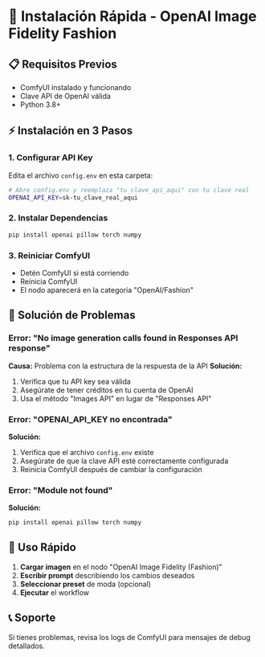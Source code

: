 # 🚀 Instalación Rápida - OpenAI Image Fidelity Fashion

## 📋 Requisitos Previos
- ComfyUI instalado y funcionando
- Clave API de OpenAI válida
- Python 3.8+

## ⚡ Instalación en 3 Pasos

### 1. Configurar API Key
Edita el archivo `config.env` en esta carpeta:
```bash
# Abre config.env y reemplaza "tu_clave_api_aqui" con tu clave real
OPENAI_API_KEY=sk-tu_clave_real_aqui
```

### 2. Instalar Dependencias
```bash
pip install openai pillow torch numpy
```

### 3. Reiniciar ComfyUI
- Detén ComfyUI si está corriendo
- Reinicia ComfyUI
- El nodo aparecerá en la categoría "OpenAI/Fashion"

## 🔧 Solución de Problemas

### Error: "No image generation calls found in Responses API response"
**Causa:** Problema con la estructura de la respuesta de la API
**Solución:** 
1. Verifica que tu API key sea válida
2. Asegúrate de tener créditos en tu cuenta de OpenAI
3. Usa el método "Images API" en lugar de "Responses API"

### Error: "OPENAI_API_KEY no encontrada"
**Solución:**
1. Verifica que el archivo `config.env` existe
2. Asegúrate de que la clave API esté correctamente configurada
3. Reinicia ComfyUI después de cambiar la configuración

### Error: "Module not found"
**Solución:**
```bash
pip install openai pillow torch numpy
```

## 🎯 Uso Rápido

1. **Cargar imagen** en el nodo "OpenAI Image Fidelity (Fashion)"
2. **Escribir prompt** describiendo los cambios deseados
3. **Seleccionar preset** de moda (opcional)
4. **Ejecutar** el workflow

## 📞 Soporte
Si tienes problemas, revisa los logs de ComfyUI para mensajes de debug detallados.